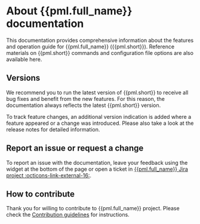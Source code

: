 # About {{pml.full_name}} documentation

This documentation provides comprehensive information about the features and operation guide for {{pml.full_name}} ({{pml.short}}). Reference materials on {{pml.short}} commands and configuration file options are also available here.

## Versions

We recommend you to run the latest version of {{pml.short}} to receive all bug fixes and benefit from the new features. For this reason, the documentation always reflects the latest {{pml.short}} version. 

To track feature changes, an additional version indication is added where a feature appeared or a change was introduced. Please also take a look at the release notes for detailed information.

## Report an issue or request a change

To report an issue with the documentation, leave your feedback using the widget at the bottom of the page or open a ticket in [{{pml.full_name}} Jira project :octicons-link-external-16:](https://perconadev.atlassian.net/jira/software/c/projects/PML/issues).

## How to contribute

Thank you for willing to contribute to {{pml.full_name}} project. Please check the [Contribution guidelines](reference/contributing.md) for  instructions.
